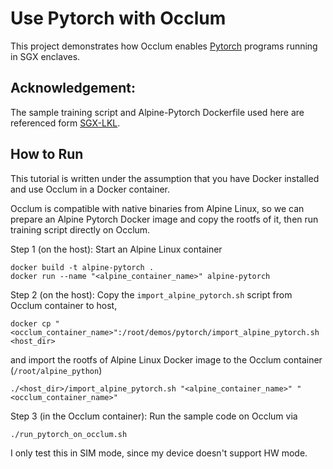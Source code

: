 # Use Pytorch with Occlum

This project demonstrates how Occlum enables [Pytorch](https://pytorch.org/) programs running in SGX enclaves.

## Acknowledgement: 

The sample training script and Alpine-Pytorch Dockerfile used here are referenced form [SGX-LKL](https://github.com/lsds/sgx-lkl).

## How to Run

This tutorial is written under the assumption that you have Docker installed and use Occlum in a Docker container.

Occlum is compatible with native binaries from Alpine Linux, so we can prepare an Alpine Pytorch Docker image and copy the rootfs of it, then run training script directly on Occlum.

Step 1 (on the host): Start an Alpine Linux container
```
docker build -t alpine-pytorch .
docker run --name "<alpine_container_name>" alpine-pytorch
```

Step 2 (on the host): Copy the `import_alpine_pytorch.sh` script from Occlum container to host,
```
docker cp "<occlum_container_name>":/root/demos/pytorch/import_alpine_pytorch.sh <host_dir>
```
and import the rootfs of Alpine Linux Docker image to the Occlum container (`/root/alpine_python`)
```
./<host_dir>/import_alpine_pytorch.sh "<alpine_container_name>" "<occlum_container_name>"
```

Step 3 (in the Occlum container): Run the sample code on Occlum via
```
./run_pytorch_on_occlum.sh
```
I only test this in SIM mode, since my device doesn't support HW mode.

